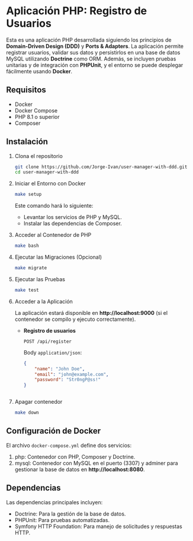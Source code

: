 # Aplicación PHP: Registro de Usuarios

Esta es una aplicación PHP desarrollada siguiendo los principios de **Domain-Driven Design (DDD)** y **Ports & Adapters**. La aplicación permite registrar usuarios, validar sus datos y persistirlos en una base de datos MySQL utilizando **Doctrine** como ORM. Además, se incluyen pruebas unitarias y de integración con **PHPUnit**, y el entorno se puede desplegar fácilmente usando **Docker**.

## Requisitos

- Docker
- Docker Compose
- PHP 8.1 o superior
- Composer

## Instalación

1. Clona el repositorio

    ```sh
    git clone https://github.com/Jorge-Ivan/user-manager-with-ddd.git
    cd user-manager-with-ddd
    ```

2. Iniciar el Entorno con Docker

    ```sh
    make setup
    ```
    Este comando hará lo siguiente:

    - Levantar los servicios de PHP y MySQL.
    - Instalar las dependencias de Composer.

3. Acceder al Contenedor de PHP

    ```sh
    make bash
    ```

4. Ejecutar las Migraciones (Opcional)

    ```sh
    make migrate
    ```

5. Ejecutar las Pruebas

    ```sh
    make test
    ```

6. Acceder a la Aplicación

    La aplicación estará disponible en **http://localhost:9000** (si el contenedor se compilo y ejecuto correctamente).

    - **Registro de usuarios**

        ```POST /api/register```

        Body ```application/json```:
        ```json copy
        {
            "name": "John Doe",
            "email": "john@example.com",
            "password": "Str0ngP@ss!"
        }
    ```

7. Apagar contenedor

    ```sh
    make down
    ```

## Configuración de Docker
El archivo ```docker-compose.yml``` define dos servicios:

1. php: Contenedor con PHP, Composer y Doctrine.
2. mysql: Contenedor con MySQL en el puerto (3307) y adminer para gestionar la base de datos en **http://localhost:8080**.

## Dependencias
Las dependencias principales incluyen:

- Doctrine: Para la gestión de la base de datos.
- PHPUnit: Para pruebas automatizadas.
- Symfony HTTP Foundation: Para manejo de solicitudes y respuestas HTTP.